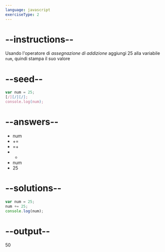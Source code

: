 ```yaml
---
language: javascript
exerciseType: 2
---
```


# --instructions--

Usando l'operatore di *assegnazione di addizione* aggiungi 25 alla variabile `num`, quindi stampa il suo valore

# --seed--

```javascript
var num = 25;
[/][/][/];
console.log(num);
```

# --answers--

- num 
- += 
- =+ 
- + 
- num 
- 25

# --solutions--

```javascript
var num = 25;
num += 25;
console.log(num);
```

# --output--

50
